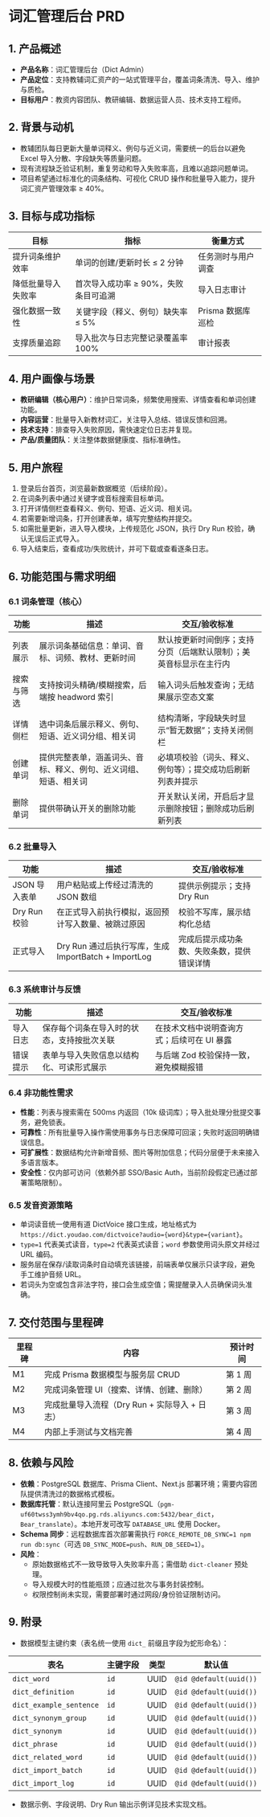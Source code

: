 # 词汇管理后台 PRD

## 1. 产品概述
- **产品名称**：词汇管理后台（Dict Admin）
- **产品定位**：支持教辅词汇资产的一站式管理平台，覆盖词条清洗、导入、维护与质检。
- **目标用户**：教资内容团队、教研编辑、数据运营人员、技术支持工程师。

## 2. 背景与动机
- 教辅团队每日更新大量单词释义、例句与近义词，需要统一的后台以避免 Excel 导入分散、字段缺失等质量问题。
- 现有流程缺乏验证机制，重复劳动和导入失败率高，且难以追踪问题单词。
- 项目希望通过标准化的词条结构、可视化 CRUD 操作和批量导入能力，提升词汇资产管理效率 ≥ 40%。

## 3. 目标与成功指标
| 目标 | 指标 | 衡量方式 |
| ---- | ---- | -------- |
| 提升词条维护效率 | 单词的创建/更新时长 ≤ 2 分钟 | 任务测时与用户调查 |
| 降低批量导入失败率 | 首次导入成功率 ≥ 90%，失败条目可追溯 | 导入日志审计 |
| 强化数据一致性 | 关键字段（释义、例句）缺失率 ≤ 5% | Prisma 数据库巡检 |
| 支撑质量追踪 | 导入批次与日志完整记录覆盖率 100% | 审计报表 |

## 4. 用户画像与场景
- **教研编辑（核心用户）**：维护日常词条，频繁使用搜索、详情查看和单词创建功能。
- **内容运营**：批量导入新教材词汇，关注导入总结、错误反馈和回溯。
- **技术支持**：排查导入失败原因，需快速定位日志并复现。
- **产品/质量团队**：关注整体数据健康度、指标准确性。

## 5. 用户旅程
1. 登录后台首页，浏览最新数据概览（后续阶段）。
2. 在词条列表中通过关键字或音标搜索目标单词。
3. 打开详情侧栏查看释义、例句、短语、近义词、相关词。
4. 若需要新增词条，打开创建表单，填写完整结构并提交。
5. 如需批量更新，进入导入模块，上传规范化 JSON，执行 Dry Run 校验，确认无误后正式导入。
6. 导入结束后，查看成功/失败统计，并可下载或查看逐条日志。

## 6. 功能范围与需求明细

### 6.1 词条管理（核心）
| 功能 | 描述 | 交互/验收标准 |
| ---- | ---- | -------------- |
| 列表展示 | 展示词条基础信息：单词、音标、词频、教材、更新时间 | 默认按更新时间倒序；支持分页（后端默认限制）；美英音标显示在主行内 |
| 搜索与筛选 | 支持按词头精确/模糊搜索，后端按 headword 索引 | 输入词头后触发查询；无结果展示空态文案 |
| 详情侧栏 | 选中词条后展示释义、例句、短语、近义词分组、相关词 | 结构清晰，字段缺失时显示“暂无数据”；支持关闭侧栏 |
| 创建单词 | 提供完整表单，涵盖词头、音标、释义、例句、近义词组、短语、相关词 | 必填项校验（词头、释义、例句等）；提交成功后刷新列表并提示 |
| 删除单词 | 提供带确认开关的删除功能 | 开关默认关闭，开启后才显示删除按钮；删除成功后刷新列表 |

### 6.2 批量导入
| 功能 | 描述 | 交互/验收标准 |
| ---- | ---- | -------------- |
| JSON 导入表单 | 用户粘贴或上传经过清洗的 JSON 数组 | 提供示例提示；支持 Dry Run |
| Dry Run 校验 | 在正式导入前执行模拟，返回预计写入数量、被跳过原因 | 校验不写库，展示结构化总结 |
| 正式导入 | Dry Run 通过后执行写库，生成 ImportBatch + ImportLog | 完成后提示成功条数、失败条数，提供错误详情 |

### 6.3 系统审计与反馈
| 功能 | 描述 | 交互/验收标准 |
| ---- | ---- | -------------- |
| 导入日志 | 保存每个词条在导入时的状态，支持按批次关联 | 在技术文档中说明查询方式；后续可在 UI 暴露 |
| 错误提示 | 表单与导入失败信息以结构化、可读形式展示 | 与后端 Zod 校验保持一致，避免模糊报错 |

### 6.4 非功能性需求
- **性能**：列表与搜索需在 500ms 内返回（10k 级词库）；导入批处理分批提交事务，避免锁表。
- **可靠性**：所有批量导入操作需使用事务与日志保障可回滚；失败时返回明确错误信息。
- **可扩展性**：数据结构允许新增音频、图片等附加信息；代码分层便于未来接入多语言版本。
- **安全性**：仅内部可访问（依赖外部 SSO/Basic Auth，当前阶段假定已通过部署策略限制）。

### 6.5 发音资源策略
- 单词读音统一使用有道 DictVoice 接口生成，地址格式为 `https://dict.youdao.com/dictvoice?audio={word}&type={variant}`。
- `type=1` 代表美式读音，`type=2` 代表英式读音；`word` 参数使用词头原文并经过 URL 编码。
- 服务层在保存/读取词条时自动填充该链接，前端表单仅展示只读字段，避免手工维护音频 URL。
- 若词头为空或包含非法字符，接口会生成空值；需提醒录入人员确保词头准确。

## 7. 交付范围与里程碑
| 里程碑 | 内容 | 预计时间 |
| ------ | ---- | -------- |
| M1 | 完成 Prisma 数据模型与服务层 CRUD | 第 1 周 |
| M2 | 完成词条管理 UI（搜索、详情、创建、删除） | 第 2 周 |
| M3 | 完成批量导入流程（Dry Run + 实际导入 + 日志） | 第 3 周 |
| M4 | 内部上手测试与文档完善 | 第 4 周 |

## 8. 依赖与风险
- **依赖**：PostgreSQL 数据库、Prisma Client、Next.js 部署环境；需要内容团队提供清洗过的数据格式模板。
- **数据库托管**：默认连接阿里云 PostgreSQL（`pgm-uf60twss3ymh9bv4qo.pg.rds.aliyuncs.com:5432/bear_dict`，`Bear_translate`）。本地开发可改写 `DATABASE_URL` 使用 Docker。
- **Schema 同步**：远程数据库首次部署需执行 `FORCE_REMOTE_DB_SYNC=1 npm run db:sync`（可选 `DB_SYNC_MODE=push`、`RUN_DB_SEED=1`）。
- **风险**：
  - 原始数据格式不一致导致导入失败率升高；需借助 `dict-cleaner` 预处理。
  - 导入规模大时的性能瓶颈；应通过批次与事务封装控制。
  - 权限控制尚未实现，需要部署时通过网段/身份验证限制访问。

## 9. 附录
- 数据模型主键约束（表名统一使用 `dict_` 前缀且字段为蛇形命名）：

| 表名 | 主键字段 | 类型 | 默认值 |
| ---- | -------- | ---- | ------ |
| `dict_word` | `id` | UUID | `@id @default(uuid())` |
| `dict_definition` | `id` | UUID | `@id @default(uuid())` |
| `dict_example_sentence` | `id` | UUID | `@id @default(uuid())` |
| `dict_synonym_group` | `id` | UUID | `@id @default(uuid())` |
| `dict_synonym` | `id` | UUID | `@id @default(uuid())` |
| `dict_phrase` | `id` | UUID | `@id @default(uuid())` |
| `dict_related_word` | `id` | UUID | `@id @default(uuid())` |
| `dict_import_batch` | `id` | UUID | `@id @default(uuid())` |
| `dict_import_log` | `id` | UUID | `@id @default(uuid())` |

- 数据示例、字段说明、Dry Run 输出示例详见技术实现文档。
